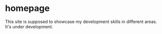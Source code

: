 # homepage

This site is supposed to showcase my development skills in different areas. It's under development.
